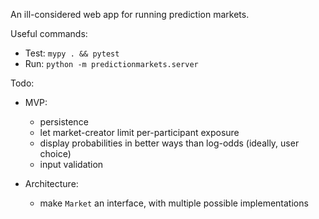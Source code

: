 An ill-considered web app for running prediction markets.

Useful commands:

- Test: `mypy . && pytest`
- Run: `python -m predictionmarkets.server`

Todo:

- MVP:

    - persistence
    - let market-creator limit per-participant exposure
    - display probabilities in better ways than log-odds (ideally, user choice)
    - input validation

- Architecture:

    - make `Market` an interface, with multiple possible implementations
